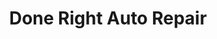 ---
title: "Done Right Auto Repair"
url: /lloydminster/done-right-auto-repair/
shop: Autowerkstatt
---